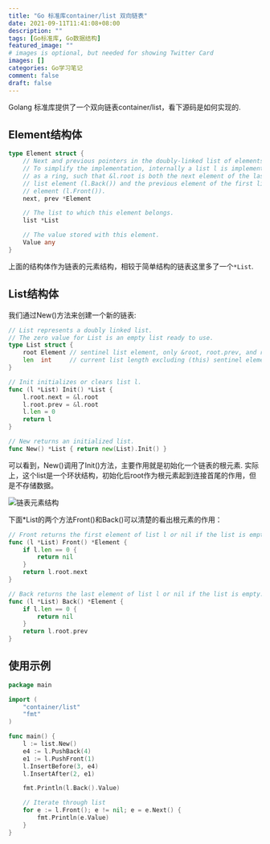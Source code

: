 ```yaml
---
title: "Go 标准库container/list 双向链表"
date: 2021-09-11T11:41:08+08:00
description: ""
tags: [Go标准库, Go数据结构]
featured_image: ""
# images is optional, but needed for showing Twitter Card
images: []
categories: Go学习笔记
comment: false
draft: false
---
```


Golang 标准库提供了一个双向链表container/list，看下源码是如何实现的.

## Element结构体
```go
type Element struct {
	// Next and previous pointers in the doubly-linked list of elements.
	// To simplify the implementation, internally a list l is implemented
	// as a ring, such that &l.root is both the next element of the last
	// list element (l.Back()) and the previous element of the first list
	// element (l.Front()).
	next, prev *Element

	// The list to which this element belongs.
	list *List

	// The value stored with this element.
	Value any
}
```
上面的结构体作为链表的元素结构，相较于简单结构的链表这里多了一个`*List`.
## List结构体
我们通过New()方法来创建一个新的链表:
```go
// List represents a doubly linked list.
// The zero value for List is an empty list ready to use.
type List struct {
    root Element // sentinel list element, only &root, root.prev, and root.next are used
    len  int     // current list length excluding (this) sentinel element
}

// Init initializes or clears list l.
func (l *List) Init() *List {
    l.root.next = &l.root
    l.root.prev = &l.root
    l.len = 0
    return l
}

// New returns an initialized list.
func New() *List { return new(List).Init() }
```
可以看到，New()调用了Init()方法，主要作用就是初始化一个链表的根元素.
实际上，这个list是一个环状结构，初始化后root作为根元素起到连接首尾的作用，但是不存储数据。


![链表元素结构](/images/list_elements.png "链表元素结构")


下面*List的两个方法Front()和Back()可以清楚的看出根元素的作用：
```go
// Front returns the first element of list l or nil if the list is empty.
func (l *List) Front() *Element {
	if l.len == 0 {
		return nil
	}
	return l.root.next
}

// Back returns the last element of list l or nil if the list is empty.
func (l *List) Back() *Element {
	if l.len == 0 {
		return nil
	}
	return l.root.prev
}
```
## 使用示例
```go
package main

import (
	"container/list"
	"fmt"
)

func main() {
	l := list.New()
	e4 := l.PushBack(4)
	e1 := l.PushFront(1)
	l.InsertBefore(3, e4)
	l.InsertAfter(2, e1)

	fmt.Println(l.Back().Value)

	// Iterate through list
	for e := l.Front(); e != nil; e = e.Next() {
		fmt.Println(e.Value)
	}
}
```
